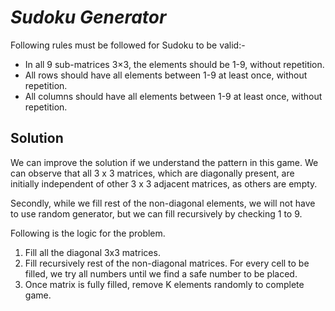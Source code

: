 # *Sudoku Generator*

Following rules must be followed for Sudoku to be valid:- 
- In all 9 sub-matrices 3×3, the elements should be 1-9, without repetition.
- All rows should have all elements between 1-9 at least once, without repetition.
- All columns should have all elements between 1-9 at least once, without repetition.

## Solution
We can improve the solution if we understand the pattern in this game. 
We can observe that all 3 x 3 matrices, which are diagonally present, are initially independent of other 3 x 3 adjacent matrices, as others are empty. 

Secondly, while we fill rest of the non-diagonal elements, we will not have to use random generator, but we can fill recursively by checking 1 to 9. 

Following is the logic for the problem.
1. Fill all the diagonal 3x3 matrices.
2. Fill recursively rest of the non-diagonal matrices.
   For every cell to be filled, we try all numbers until
   we find a safe number to be placed.  
3. Once matrix is fully filled, remove K elements
   randomly to complete game.

